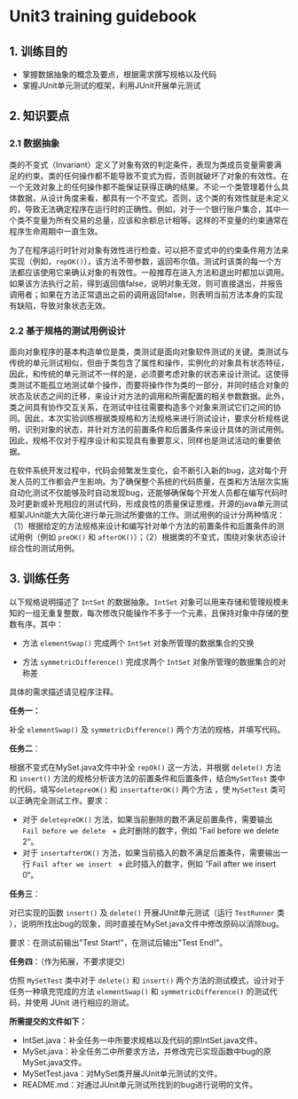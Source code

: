 # Unit3 training guidebook

## 1. 训练目的

+ 掌握数据抽象的概念及要点，根据需求撰写规格以及代码
+ 掌握JUnit单元测试的框架，利用JUnit开展单元测试

## 2. 知识要点

### 2.1 数据抽象

类的不变式（Invariant）定义了对象有效的判定条件，表现为类成员变量需要满足的约束。类的任何操作都不能导致不变式为假，否则就破坏了对象的有效性。在一个无效对象上的任何操作都不能保证获得正确的结果。不论一个类管理着什么具体数据，从设计角度来看，都具有一个不变式。否则，这个类的有效性就是未定义的，导致无法确定程序在运行时的正确性。例如，对于一个银行账户集合，其中一个类不变量为所有交易的总量，应该和余额总计相等。这样的不变量的约束通常在程序生命周期中一直生效。

为了在程序运行时针对对象有效性进行检查，可以把不变式中的约束条件用方法来实现（例如，``repOK()``），该方法不带参数，返回布尔值。测试时该类的每一个方法都应该使用它来确认对象的有效性。一般推荐在进入方法和退出时都加以调用。如果该方法执行之前，得到返回值false，说明对象无效，则可直接退出，并报告调用者；如果在方法正常退出之前的调用返回false，则表明当前方法本身的实现有缺陷，导致对象状态无效。

### 2.2 基于规格的测试用例设计

面向对象程序的基本构造单位是类，类测试是面向对象软件测试的关键。类测试与传统的单元测试相似，但由于类包含了属性和操作，实例化的对象具有状态特征，因此，和传统的单元测试不一样的是，必须要考虑对象的状态来设计测试。这使得类测试不能孤立地测试单个操作，而要将操作作为类的一部分，并同时结合对象的状态及状态之间的迁移，来设计对方法的调用和所需配置的相关参数数据。此外，类之间具有协作交互关系，在测试中往往需要构造多个对象来测试它们之间的协同。因此，本次实验训练根据类规格和方法规格来进行测试设计，要求分析规格说明，识别对象的状态，并针对方法的前置条件和后置条件来设计具体的测试用例。因此，规格不仅对于程序设计和实现具有重要意义，同样也是测试活动的重要依据。

在软件系统开发过程中，代码会频繁发生变化，会不断引入新的bug，这对每个开发人员的工作都会产生影响。为了确保整个系统的代码质量，在类和方法层次实施自动化测试不仅能够及时自动发现bug，还能够确保每个开发人员都在编写代码时及时更新或补充相应的测试代码，形成良性的质量保证思维。开源的java单元测试框架JUnit能大大简化进行单元测试所要做的工作。测试用例的设计分两种情况：（1）根据给定的方法规格来设计和编写针对单个方法的前置条件和后置条件的测试用例（例如 ``preOK()`` 和 ``afterOK()``）；（2）根据类的不变式，围绕对象状态设计综合性的测试用例。

## 3. 训练任务

以下规格说明描述了 ``IntSet`` 的数据抽象。``IntSet`` 对象可以用来存储和管理规模未知的一组无重复整数，每次修改只能操作不多于一个元素，且保持对象中存储的整数有序。其中：

+ 方法 ``elementSwap()`` 完成两个 ``IntSet`` 对象所管理的数据集合的交换

+ 方法 ``symmetricDifference()`` 完成求两个 ``IntSet`` 对象所管理的数据集合的对称差

具体的需求描述请见程序注释。

**任务一：**

补全 ``elementSwap()`` 及 ``symmetricDifference()`` 两个方法的规格，并填写代码。

**任务二**：

根据不变式在MySet.java文件中补全 ``repOk()`` 这一方法，并根据 ``delete()`` 方法和 ``insert()`` 方法的规格分析该方法的前置条件和后置条件，结合``MySetTest`` 类中的代码，填写``deletepreOK()`` 和 ``insertafterOK()`` 两个方法 ，使 ``MySetTest`` 类可以正确完全测试工作。要求：

* 对于 ``deletepreOK()`` 方法，如果当前删除的数不满足前置条件，需要输出 ``Fail before we delete `` + 此时删除的数字，例如 ”Fail before we delete 2“。
* 对于 ``insertafterOK()`` 方法，如果当前插入的数不满足后置条件，需要输出一行 ``Fail after we insert `` + 此时插入的数字，例如 ”Fail after we insert 0“。

**任务三**：

对已实现的函数 ``insert()`` 及 ``delete()`` 开展JUnit单元测试（运行 ``TestRunner`` 类 ），说明所找出bug的现象，同时直接在MySet.java文件中修改原码以消除bug。

要求：在测试前输出"Test Start!"，在测试后输出"Test End!"。

**任务四**：（作为拓展，不要求提交）

仿照 ``MySetTest`` 类中对于 ``delete()`` 和 ``insert()`` 两个方法的测试模式，设计对于任务一种填充完成的方法 ``elementSwap()`` 和 ``symmetricDifference()`` 的测试代码，并使用 JUnit 进行相应的测试。

**所需提交的文件如下：**

+ IntSet.java：补全任务一中所要求规格以及代码的原IntSet.java文件。
+ MySet.java：补全任务二中所要求方法，并修改完已实现函数中bug的原MySet.java文件。
+ MySetTest.java：对MySet类开展JUnit单元测试的文件。
+ README.md：对通过JUnit单元测试所找到的bug进行说明的文件。

